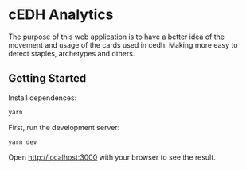 # cEDH Analytics

The purpose of this web application is to have a better idea of the movement and usage of the cards used in cedh. Making more easy to detect staples, archetypes and others.

## Getting Started

Install dependences:

```bash
yarn
```

First, run the development server:

```bash
yarn dev
```

Open [http://localhost:3000](http://localhost:3000) with your browser to see the result.

